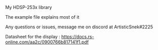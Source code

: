 My HDSP-253x library

The example file explains most of it

Any questions or issues, message me on discord at ArtisticSnek#2225

Datasheet for the display :  https://docs.rs-online.com/aa2c/0900766b817141f1.pdf
